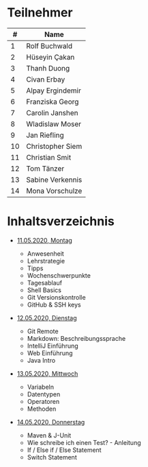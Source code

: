 # Teilnehmer

| **#** | **Name**         |
| ----- | ---------------- |
| 1     | Rolf Buchwald    |
| 2     | Hüseyin Çakan    |
| 3     | Thanh Duong      |
| 4     | Civan Erbay      |
| 5     | Alpay Ergindemir |
| 6     | Franziska Georg  |
| 7     | Carolin Janshen  |
| 8     | Wladislaw Moser  |
| 9     | Jan Riefling     |
| 10    | Christopher Siem |
| 11    | Christian Smit   |
| 12    | Tom Tänzer       |
| 13    | Sabine Verkennis |
| 14    | Mona Vorschulze  |

# Inhaltsverzeichnis

- [11.05.2020, Montag](/2020-05-11-monday.md)

  - Anwesenheit
  - Lehrstrategie
  - Tipps
  - Wochenschwerpunkte
  - Tagesablauf
  - Shell Basics
  - Git Versionskontrolle
  - GitHub & SSH keys

- [12.05.2020, Dienstag](/2020-05-12-tuesday.md)

  - Git Remote
  - Markdown: Beschreibungssprache
  - IntelliJ Einführung
  - Web Einführung
  - Java Intro

- [13.05.2020, Mittwoch](/2020-05-13-wednesday.md)
  - Variabeln
  - Datentypen
  - Operatoren
  - Methoden

- [14.05.2020, Donnerstag](/2020-05-14-thursday.md)
  - Maven & J-Unit
  - Wie schreibe ich einen Test? - Anleitung
  - If / Else if / Else Statement
  - Switch Statement